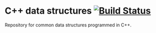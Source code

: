 C++ data structures [![Build Status](https://travis-ci.org/ranisalt/structures-skel.svg)](https://travis-ci.org/ranisalt/structures-skel)
===================

Repository for common data structures programmed in C++.
